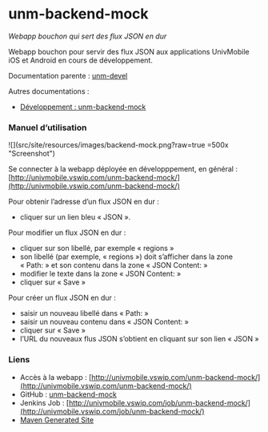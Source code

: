 unm-backend-mock
================

_Webapp bouchon qui sert des flux JSON en dur_

Webapp bouchon pour servir des flux JSON
aux applications UnivMobile iOS et Android
en cours de développement.

Documentation parente : [unm-devel](../README.md "Documentation parente : unm-devel/README.md")

Autres documentations :

  * [Développement : unm-backend-mock](Devel.md "Documentation : unm-backend-mock/Devel.md")

### Manuel d’utilisation

![](src/site/resources/images/backend-mock.png?raw=true =500x "Screenshot")

Se connecter à la webapp déployée en développpement, en général :
[http://univmobile.vswip.com/unm-backend-mock/](http://univmobile.vswip.com/unm-backend-mock/)

Pour obtenir l’adresse d’un flux JSON en dur : 

  * cliquer sur un lien bleu « JSON ».

Pour modifier un flux JSON en dur :

  * cliquer sur son libellé, par exemple « regions »
  * son libellé (par exemple, « regions ») doit s’afficher dans la zone « Path: » et son contenu dans 
  la zone « JSON Content: »
  * modifier le texte dans la zone « JSON Content: »
  * cliquer sur « Save »

Pour créer un flux JSON en dur :
  
  * saisir un nouveau libellé dans « Path: »
  * saisir un nouveau contenu dans « JSON Content: »
  * cliquer sur « Save »
  * l’URL du nouveaux flus JSON s’obtient en cliquant sur son lien « JSON »
  
### Liens

  * Accès à la webapp : [http://univmobile.vswip.com/unm-backend-mock/](http://univmobile.vswip.com/unm-backend-mock/)
  * GitHub : [unm-backend-mock](https://github.com/univmobile/unm-devel/tree/develop/unm-backend-mock "Projet unm-backend-mock dans GitHub")
  * Jenkins Job : [http://univmobile.vswip.com/job/unm-backend-mock/](http://univmobile.vswip.com/job/unm-backend-mock/)
  * [Maven Generated Site](http://univmobile.vswip.com/nexus/content/sites/pub/unm-backend-mock/0.0.4/ "Maven Generated Site: unm-backend-mock:0.0.4")
